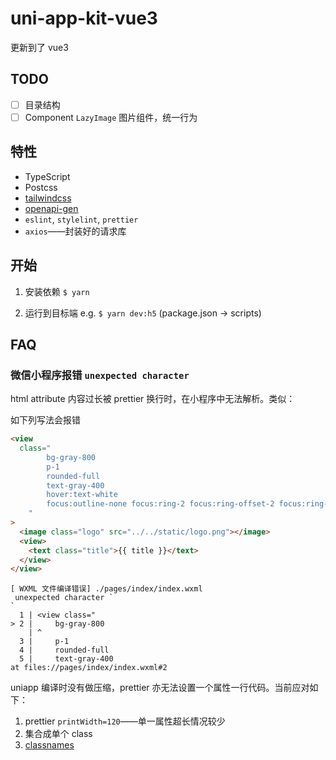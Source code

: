 # uni-app-kit-vue3

更新到了 vue3

## TODO

- [ ] 目录结构
- [ ] Component `LazyImage` 图片组件，统一行为

## 特性

- TypeScript
- Postcss
- [tailwindcss](https://tailwindcss.com/)
- [openapi-gen](https://www.npmjs.com/package/openapi-gen)
- `eslint`, `stylelint`, `prettier`
- `axios`——封装好的请求库

## 开始

1. 安装依赖 `$ yarn`

2. 运行到目标端 e.g. `$ yarn dev:h5` (package.json -> scripts)

## FAQ

### 微信小程序报错 `unexpected character`

html attribute 内容过长被 prettier 换行时，在小程序中无法解析。类似：

如下列写法会报错

```html
<view
  class="
        bg-gray-800
        p-1
        rounded-full
        text-gray-400
        hover:text-white
        focus:outline-none focus:ring-2 focus:ring-offset-2 focus:ring-offset-gray-800 focus:ring-white
    "
>
  <image class="logo" src="../../static/logo.png"></image>
  <view>
    <text class="title">{{ title }}</text>
  </view>
</view>
```

```
[ WXML 文件编译错误] ./pages/index/index.wxml
 unexpected character `
`
  1 | <view class="
> 2 |     bg-gray-800
    | ^
  3 |     p-1
  4 |     rounded-full
  5 |     text-gray-400
at files://pages/index/index.wxml#2
```

uniapp 编译时没有做压缩，prettier 亦无法设置一个属性一行代码。当前应对如下：

1. prettier `printWidth=120`——单一属性超长情况较少
2. 集合成单个 class
3. [classnames](https://www.npmjs.com/package/classnames)

